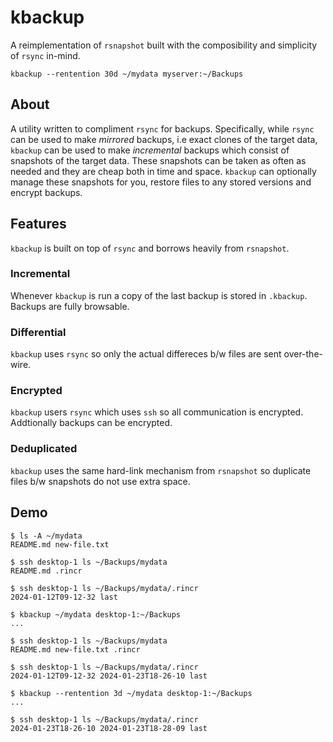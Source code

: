 # kbackup
A reimplementation of `rsnapshot` built with the composibility and simplicity of `rsync` in-mind.

```
kbackup --rentention 30d ~/mydata myserver:~/Backups
```

## About
A utility written to compliment `rsync` for backups. Specifically, while `rsync` can be used to make _mirrored_ backups,
i.e exact clones of the target data, `kbackup` can be used to make _incremental_ backups which consist of snapshots of
the target data. These snapshots can be taken as often as needed and they are cheap both in time and space. `kbackup`
can optionally manage these snapshots for you, restore files to any stored versions and encrypt backups.

## Features
`kbackup` is built on top of `rsync` and borrows heavily from `rsnapshot`.

### Incremental
Whenever `kbackup` is run a copy of the last backup is stored in `.kbackup`. Backups are fully browsable.

### Differential
`kbackup` uses `rsync` so only the actual differeces b/w files are sent over-the-wire.

### Encrypted
`kbackup` users `rsync` which uses `ssh` so all communication is encrypted. Addtionally backups can be encrypted.

### Deduplicated
`kbackup` uses the same hard-link mechanism from `rsnapshot` so duplicate files b/w snapshots do not use extra space.


## Demo
```
$ ls -A ~/mydata
README.md new-file.txt

$ ssh desktop-1 ls ~/Backups/mydata
README.md .rincr

$ ssh desktop-1 ls ~/Backups/mydata/.rincr
2024-01-12T09-12-32 last

$ kbackup ~/mydata desktop-1:~/Backups
...

$ ssh desktop-1 ls ~/Backups/mydata
README.md new-file.txt .rincr

$ ssh desktop-1 ls ~/Backups/mydata/.rincr
2024-01-12T09-12-32 2024-01-23T18-26-10 last

$ kbackup --rentention 3d ~/mydata desktop-1:~/Backups
...

$ ssh desktop-1 ls ~/Backups/mydata/.rincr
2024-01-23T18-26-10 2024-01-23T18-28-09 last

```
